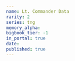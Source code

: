 ```yaml
---
name: Lt. Commander Data
rarity: 2
series: tng
memory_alpha:
bigbook_tier: -1
in_portal: true
date:
published: true
---
```



